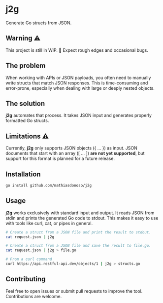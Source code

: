 # j2g
Generate Go structs from JSON.

## Warning :warning:
This project is still in WIP. :construction:
Expect rough edges and occasional bugs.

## The problem
When working with APIs or JSON payloads, you often need to manually write structs that match JSON responses.
This is time-consuming and error-prone, especially when dealing with large or deeply nested objects.

## The solution
**j2g** automates that process.
It takes JSON input and generates properly formatted Go structs.

## Limitations :warning:
Currently, **j2g** only supports JSON objects ({ ... }) as input.
JSON documents that start with an array ([ ... ]) **are not yet supported**, but support for this format is planned for a future release.

## Installation
```bash
go install github.com/mathiasdonoso/j2g
```

## Usage
**j2g** works exclusively with standard input and output.
It reads JSON from stdin and prints the generated Go code to stdout.
This makes it easy to use with tools like curl, cat, or pipes in general.

```bash
# Create a struct from a JSON file and print the result to stdout.
cat request.json | j2g
```

```bash
# Create a struct from a JSON file and save the result to file.go.
cat request.json | j2g > file.go
```

```bash
# From a curl command
curl https://api.restful-api.dev/objects/1 | j2g > structs.go
```

## Contributing
Feel free to open issues or submit pull requests to improve the tool. Contributions are welcome.
